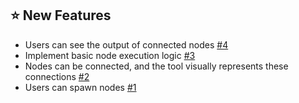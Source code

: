 ## :star: New Features

- Users can see the output of connected nodes [#4](https://github.com/Somfic/vla/issues/4)
- Implement basic node execution logic [#3](https://github.com/Somfic/vla/issues/3)
- Nodes can be connected, and the tool visually represents these connections [#2](https://github.com/Somfic/vla/issues/2)
- Users can spawn nodes [#1](https://github.com/Somfic/vla/issues/1)
